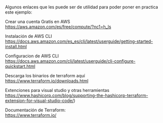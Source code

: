 Algunos enlaces que les puede ser de utilidad para poder poner en practica este ejemplo:

Crear una cuenta Gratis en AWS  
https://aws.amazon.com/es/free/compute/?nc1=h_ls

Instalación de AWS CLI  
https://docs.aws.amazon.com/es_es/cli/latest/userguide/getting-started-install.html

Configuracion de AWS CLI  
https://docs.aws.amazon.com/cli/latest/userguide/cli-configure-quickstart.html

Descarga los binarios de terraform aquí  
https://www.terraform.io/downloads.html

Extenciones para visual studio y otras herramientas  
https://www.hashicorp.com/blog/supporting-the-hashicorp-terraform-extension-for-visual-studio-code/)

Documentación de Terraform:  
https://www.terraform.io/
